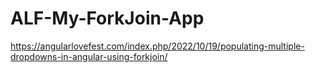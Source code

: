 # ALF-My-ForkJoin-App
https://angularlovefest.com/index.php/2022/10/19/populating-multiple-dropdowns-in-angular-using-forkjoin/
